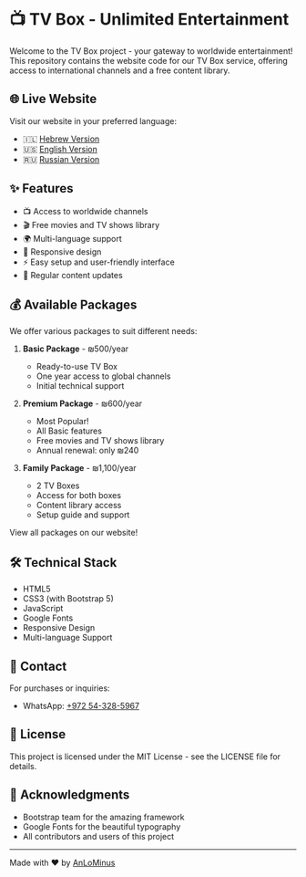 # 📺 TV Box - Unlimited Entertainment

Welcome to the TV Box project - your gateway to worldwide entertainment! This repository contains the website code for our TV Box service, offering access to international channels and a free content library.

## 🌐 Live Website

Visit our website in your preferred language:
- 🇮🇱 [Hebrew Version](https://anlominus.github.io/TV/)
- 🇺🇸 [English Version](https://anlominus.github.io/TV/english.html)
- 🇷🇺 [Russian Version](https://anlominus.github.io/TV/russian.html)

## ✨ Features

- 📺 Access to worldwide channels
- 🎬 Free movies and TV shows library
- 🌍 Multi-language support
- 📱 Responsive design
- ⚡ Easy setup and user-friendly interface
- 🔄 Regular content updates

## 💰 Available Packages

We offer various packages to suit different needs:

1. **Basic Package** - ₪500/year
   - Ready-to-use TV Box
   - One year access to global channels
   - Initial technical support

2. **Premium Package** - ₪600/year
   - Most Popular! 
   - All Basic features
   - Free movies and TV shows library
   - Annual renewal: only ₪240

3. **Family Package** - ₪1,100/year
   - 2 TV Boxes
   - Access for both boxes
   - Content library access
   - Setup guide and support

View all packages on our website!

## 🛠️ Technical Stack

- HTML5
- CSS3 (with Bootstrap 5)
- JavaScript
- Google Fonts
- Responsive Design
- Multi-language Support

## 📱 Contact

For purchases or inquiries:
- WhatsApp: [+972 54-328-5967](https://wa.me/972543285967)

## 📄 License

This project is licensed under the MIT License - see the LICENSE file for details.

## 🙏 Acknowledgments

- Bootstrap team for the amazing framework
- Google Fonts for the beautiful typography
- All contributors and users of this project

---

Made with ❤️ by [AnLoMinus](https://github.com/AnLoMinus)
